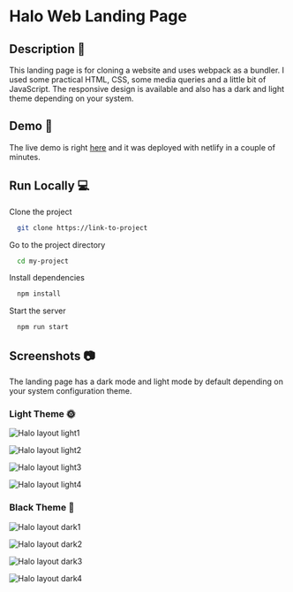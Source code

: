# Halo Web Landing Page

## Description 🧾
This landing page is for cloning a website and uses webpack as a bundler. I used some practical HTML, CSS, some media queries and a little bit of JavaScript. The responsive design is available and also has a dark and light theme depending on your system.

## Demo 🚀
The live demo is right [here](https://dulcet-jalebi-0b5a17.netlify.app/) and it was deployed with netlify in a couple of minutes.

## Run Locally 💻

Clone the project

```bash
  git clone https://link-to-project
```

Go to the project directory

```bash
  cd my-project
```

Install dependencies

```bash
  npm install
```

Start the server

```bash
  npm run start
```


## Screenshots 📷
The landing page has a dark mode and light mode by default depending on your system configuration theme.

### Light Theme 🌞
![Halo layout light1](https://user-images.githubusercontent.com/27605929/185981073-2efb7d53-f294-4fb7-9ec4-2dd4f7674090.PNG)

![Halo layout light2](https://user-images.githubusercontent.com/27605929/185981080-8b84d1fe-51af-438e-8c97-71084b13f07b.PNG)

![Halo layout light3](https://user-images.githubusercontent.com/27605929/185981082-9d9d3ac8-fff8-47a9-bb2a-c24301a2efcd.PNG)

![Halo layout light4](https://user-images.githubusercontent.com/27605929/185981086-fe93daa5-fcc6-4dc5-a56b-a501a7557945.PNG)


### Black Theme 🌛
![Halo layout dark1](https://user-images.githubusercontent.com/27605929/185981088-29c8538d-60ec-42e6-8604-10283a6455f9.PNG)

![Halo layout dark2](https://user-images.githubusercontent.com/27605929/185981094-ac43ca9f-abc1-48a5-aef0-972e72f843e0.PNG)

![Halo layout dark3](https://user-images.githubusercontent.com/27605929/185981097-79ba5637-46d8-4431-9a61-fd689225d211.PNG)


![Halo layout dark4](https://user-images.githubusercontent.com/27605929/185981101-6d1e39c3-6744-4974-b796-42f3457de4ec.PNG)





